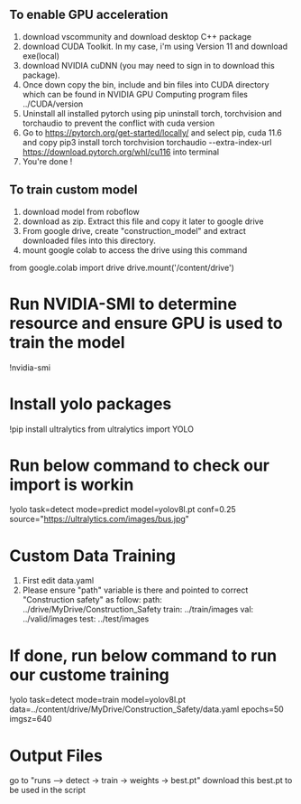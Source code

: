 ## To enable GPU acceleration
1. download vscommunity and download desktop C++ package
2. download CUDA Toolkit. In my case, i'm using Version 11 and download exe(local)
3. download NVIDIA cuDNN (you may need to sign in to download this package).
4. Once down copy the bin, include and bin files into CUDA directory which can be found in NVIDIA GPU Computing program files ../CUDA/version
5. Uninstall all installed pytorch using pip uninstall torch, torchvision and torchaudio to prevent the conflict with cuda version
6. Go to https://pytorch.org/get-started/locally/ and select pip, cuda 11.6 and copy pip3 install torch torchvision torchaudio --extra-index-url https://download.pytorch.org/whl/cu116 into terminal
7. You're done !

## To train custom model
1. download model from roboflow 
2. download as zip. Extract this file and copy it later to google drive
3. From google drive, create "construction_model" and extract downloaded files into this directory.
4. mount google colab to access the drive using this command

from google.colab import drive
drive.mount('/content/drive')

# Run NVIDIA-SMI to determine resource and ensure GPU is used to train the model
!nvidia-smi

# Install yolo packages
!pip install ultralytics
from ultralytics import YOLO

# Run below command to check our import is workin
!yolo task=detect mode=predict model=yolov8l.pt conf=0.25 source="https://ultralytics.com/images/bus.jpg"

# Custom Data Training
1. First edit data.yaml 
2. Please ensure "path" variable is there and pointed to correct "Construction safety" as follow:
path: ../drive/MyDrive/Construction_Safety
train: ../train/images
val: ../valid/images
test: ../test/images

# If done, run below command to run our custome training
!yolo task=detect mode=train model=yolov8l.pt data=../content/drive/MyDrive/Construction_Safety/data.yaml epochs=50 imgsz=640

# Output Files 
go to "runs --> detect -> train -> weights -> best.pt"
download this best.pt to be used in the script
